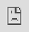 ```yaml
---
layout: post
date:   2022-04-19
image: "/conflict_urbanism_sp2022/images/csr_thumbnail.png"
title:  "Redefining Homogeneity"
author: "Yani Gao, Hyuein Song, Myungju Ko"
---
```

## Abstract  

Once a country reinforcing its homogeneity, now, for the past 30 years, South Korea's highest mode of migration has been by marriage. Mostly women from southeast Asian countries, namely China, the Philippines, Vietnam, and Cambodia, their unions encouraged by government-sponsored subsidies. This '**marriage migration**' was driven by the considerable numbers of bachelors in rural towns, resulting from fast economic growth and internal migrations. At the same time, these migrants have created economic and cultural links between Korea and their home countries. A cultural and social phenomenon(Onishi 2008), this movement has vast implications and impacts on the future of this country and on what it means to be identified as "Korean."  

This project investigates these international and domestic scale movements that reveals a spatial complexity created by marital cultures, local policies, and ultimately driven by economical needs.    ADD A DEFINING SENTENCE 

## Domestic Migration in South Korea: 1980s and Onward  

<div class="iframe-column"><iframe src="https://hyuein.github.io/domesticmigration/" style="position:absolute;top:0;left:0;width:100%;height:100%;" frameborder="0"></iframe></div>  
Scroll map of internal migration of Korea over the years (1970-2020). Source: kosis.kr

Since the Korean War, South Korea has been experiencing a tremendous and steady economic rise, now ranked the 10th economy in 2022. Its drastic increase in national GDP from the 80s was coined the "miracle on the Han River." Along with the economic rise, a mass country-wide migration from rural to urban areas has been ongoing. As a result, more than 50 percent of the national population lives in the Seoul metropolitan area, which accounts for only 0.6 percent of the country's land area. Akin to the traditional family practices, more men remained in rural areas than women, contributing to the decline in birth rate that has been persistent in Korea since the 60s. Consequently, this gender imbalance in rural South Korea caused a sharp drop in population in rural towns. As a part of the revitalization program of those rural municipalities, local governments started to provide subsidies for '**marriage migration**,' giving rise to foreign brides starting from the 90s.

<div class="iframe-column"><iframe src="https://hyuein.github.io/19702020/" style="position:absolute;top:0;left:0;width:100%;height:100%;" frameborder="0"></iframe></div>  
Swipe map of population density overtime (1970 v.s. 2020). Source: kosis.kr

## International Marriage Migration to South Korea  

![description of image](/conflict_urbanism_sp2022/images/Woman_Marriage_Migrant.png)

Starting from the 1990s, 35 rural municipal governments started subsidizing private marriage brokers to introduce bachelor farmers to ethnically Korean women in China and other foreign nationals, paying the brokers 4 to 10 million won (back then around $3,800 to $12,000) per marriage. These policies were established in an attempt to address the aging population by encouraging these bachelors to find a wife and eventually produce children, raising the population growth. It was not until 30 years in practice, in 2021, these government subsidies started to be removed. Such marriages increased almost fivefold in South Korea between 2000 and 2005, from 6,945 to 30,719 (Korea National Statistical Office 2011a). Now bolstered at more than 334,000, these marriage migrants (immigrants and naturalized by marriage) account for 16.7 percent of all immigrants. Established as a monoethnic country, Korea, now demographically and politically, is turning towards becoming a multi-ethnical society. 

<div class="iframe-column"><iframe width='100%' height='200px' src="https://api.mapbox.com/styles/v1/ccritters7/cl22i6w5e005g14pc8p8y5cv2.html?title=false&access_token=pk.eyJ1IjoiY2NyaXR0ZXJzNyIsImEiOiJja3poYzA1YmEwZmNrMm9xaGZuMGR2YXQ0In0.JqqxVq8Bha1S-wGaKqlJvQ&zoomwheel=false#3.34/22.27/112.41" title="cu_INTERNATIONAL MIGRATION" style="border:none;"></iframe></div>
Marriage migrants to Korea 2020. Source: kosis.kr

However, these political movements and economic subsidies supporting **marriage migration** have resulted in an adverse effect. Marriage migrants have reported facing higher levels of domestic and social conflict; while isolated from their home countries and remain disadvantaged in the new environment. Furthermore, they tend to face more economic difficulties since more men from rural lower-income brackets sought help from marriage agencies for foreign brides. A study conducted by Ewha Womans University in 2022 has found that “...immigrant women in husband-decision households were more likely to have depressive mood … poorer life satisfaction … and poorer marital satisfaction … than women in joint-decision households.” (PLOS ONE 2022)

Marriage migrants have also been expected to maintain the patriarchal hierarchy by acting as compliant and submissive wives, limiting their career growth and eventual integration into Korean society. Language barriers, cultural differences, and financial dependencies contribute to the characteristic isolation these new immigrants face in the homogenous society they arrived in. ‘...marriage migrants play multiple roles - as mothers, domestic workers, caretakers, or family helpers.” (Piper and Roces 2003)

## The Story of Pham, from Vietnam to Cheongsong County  

![description of image](/conflict_urbanism_sp2022/images/Cheongsong_marriage_migrant_by_sex.png)

Cheongsong County, a county in Gyungsang-buk Province has an influx of marriage migrants, which make up more than 69 percent (160 of 231) of its foreign residents in the municipality. Among them, the overwhelming proportion are women. Additionally, Cheongsong County was one of the counties that sponsored the most significant subsidies (up to 10,000 dollars per case) for international marriage as a part of rural revitalization policies. 

We are translating the architectural space inhabited by a marriage migrant from Vietnam. Pham, through the images from the documentary “Tales of Multicultural Inlaws”. By reconstructing the typical rural house she lives in Cheongsong, we are turning this narrative into a more intimate level. Her hierarchy in the household becomes immersive to the viewers- her limited access to the rest of the house and her movement around her living quarters clearly shows her unequal position in the family.

![description of image](/conflict_urbanism_sp2022/images/ViewCapture20220418_231451.jpg)
![description of image](/conflict_urbanism_sp2022/images/ViewCapture20220418_231524.jpg)
![description of image](/conflict_urbanism_sp2022/images/ViewCapture20220418_231302.jpg)

## Conclusion  

## Citations  

Hye-Kyung Lee, International Marriage and the State in South Korea, Pai Chai University, 2008
Hyunok Lee, Adapting to Marriage Markets: International Marriage Migration from Vietnam to South Korea, University of Toronto Press, 2016
Sending Money Home: Worldwide Remittance Flows to Developing Countries, IFAD Publication, 2006
National Atlas of Korea, Ministry of Land Infrastructure and Transport, 2019
Hye-Kyung Lee, Problems and Reactions to Marriage Migrants and Their Families, Korean Demographics, 2005
Yugyun Kim et al, Don’t Ask for Fair Treatment? A Gender Analysis of Ethenic Discrimination, Response to Discrimination, and Self-Rated Health among Marriage Migrants in South Korea, Internatilnal Journal for Equity in Health, 2016
Onishi, Norimitsu. “Korean Men Use Brokers to Find Brides in Vietnam.” The New York Times. The New York Times, February 22, 2007. https://www.nytimes.com/2007/02/22/world/asia/22brides.html. 
Lee E, Kim SI, Jung-Choi K, Kong KA (2022) Household decision-making and the mental well-being of marriage-based immigrant women in South Korea. PLOS ONE 17(2): e0263642. https://doi.org/10.1371/journal.pone.0263642
Yamanaka, Keiko, and Nicola Piper. 2003. "An Introductory Overview." Asian and Pacific Migration Journal , vol. 12, nos. 1-2, pp
